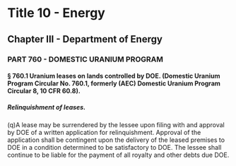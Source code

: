 
# Title 10 - Energy
## Chapter III - Department of Energy
### PART 760 - DOMESTIC URANIUM PROGRAM
#### § 760.1 Uranium leases on lands controlled by DOE. (Domestic Uranium Program Circular No. 760.1, formerly (AEC) Domestic Uranium Program Circular 8, 10 CFR 60.8).
##### Relinquishment of leases.

(q)A lease may be surrendered by the lessee upon filing with and approval by DOE of a written application for relinquishment. Approval of the application shall be contingent upon the delivery of the leased premises to DOE in a condition determined to be satisfactory to DOE. The lessee shall continue to be liable for the payment of all royalty and other debts due DOE.
